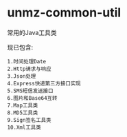 # unmz-common-util
常用的Java工具类

现已包含:

    1.时间处理Date
    2.Http请求与响应
    3.Json处理
    4.Express快递第三方接口实现
    5.SMS短信发送接口
    6.图片和Base64互转
    7.Map工具类
    8.MD5工具类
    9.Sign签名工具类
    10.Xml工具类
